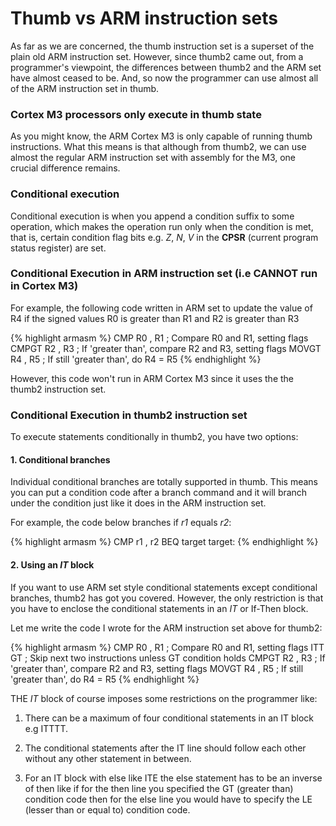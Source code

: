 # Thumb vs ARM instruction sets

As far as we are concerned, the thumb instruction set is a superset of the plain old ARM instruction set. However, since thumb2 came out, from a programmer's viewpoint, the differences between thumb2 and the ARM  set have almost ceased to be. And, so now the programmer can use almost all of the ARM instruction set in thumb.

### Cortex M3 processors only execute in thumb state

As you might know, the ARM Cortex M3 is only capable of running thumb instructions. What this means is that although from thumb2, we can use almost the regular ARM instruction set with assembly for the M3, one crucial difference remains. 

### Conditional execution

Conditional execution is when you append a condition suffix to some operation, which makes the operation run only when the condition is met, that is, certain condition flag bits e.g. *Z*, *N*, *V* in the **CPSR** (current program status register) are set.

### Conditional Execution in ARM instruction set (i.e CANNOT run in Cortex M3)

For example, the following code written in ARM set to update the value of R4 if the signed
values R0 is greater than R1 and R2 is greater than R3

{% highlight armasm %}
CMP R0 , R1 ; Compare R0 and R1, setting flags
CMPGT R2 , R3 ; If 'greater than', compare R2 and R3, setting flags
MOVGT R4 , R5 ; If still 'greater than', do R4 = R5
{% endhighlight %}

However, this code won't run in ARM Cortex M3 since it uses the the thumb2 instruction set.

### Conditional Execution in thumb2 instruction set

To execute statements conditionally in thumb2, you have two options:

#### 1. Conditional branches

Individual conditional branches are totally supported in thumb. This means you can put a condition code after a branch command and it will branch under the condition just like it does in the ARM instruction set.

For example, the code below branches if *r1* equals *r2*:

{% highlight armasm %}
CMP r1 , r2
BEQ target
target:
{% endhighlight %}

#### 2. Using an *IT* block

If you want to use ARM set style conditional statements except conditional branches, thumb2 has got you covered. However, the only restriction is that you have to enclose the conditional statements in an *IT* or If-Then block. 

Let me write the code I wrote for the ARM instruction set above for thumb2:

{% highlight armasm %}
CMP R0 , R1 ; Compare R0 and R1, setting flags
ITT GT ; Skip next two instructions unless GT condition holds
CMPGT R2 , R3 ; If 'greater than', compare R2 and R3, setting flags
MOVGT R4 , R5 ; If still 'greater than', do R4 = R5
{% endhighlight %}

THE *IT* block of course imposes some restrictions on the programmer like:

1. There can be a maximum of four conditional statements in an IT block e.g ITTTT.

2. The conditional statements after the IT line should follow each other without any other statement in between.

3. For an IT block with else like ITE the else statement has to be an inverse of then like if for the then line you specified the GT (greater than) condition code then for the else line you would have to specify the LE (lesser than or equal to) condition code.
